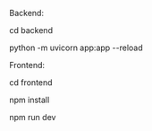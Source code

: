 Backend: 

cd backend

python -m uvicorn app:app --reload


Frontend:

cd frontend

npm install

npm run dev
